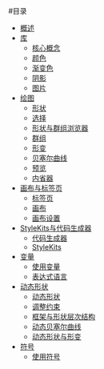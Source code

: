 #目录

* [概述](overview/overview.md)
* [库]()
  * [核心概念](library/core_concepts.md)
  * [颜色](library/colors.md)
  * [渐变色](library/gradients.md)
  * [阴影](library/shadows.md)
  * [图片](library/images.md)
* [绘图]()
  * [形状](drawing/shapes.md)
  * [选择](drawing/selection.md)
  * [形状与群组浏览器](drawing/shapes_and_groups_browser.md)
  * [群组](drawing/groups.md)
  * [形变](drawing/transforms.md)
  * [贝塞尔曲线](drawing/beziers.md)
  * [预览](drawing/preview.md)
  * [内省器](drawing/inspector.md)
* [画布与标签页]()
  * [标签页](canvases_and_tabs/working_with_tabs.md)
  * [画布](canvases_and_tabs/working_with_canvases.md)
  * [画布设置](canvases_and_tabs/canvas_settings.md)
* [StyleKits与代码生成器]()
  * [代码生成器](stylekits_and_code_generation/code_generation.md)
  * [StyleKits](stylekits_and_code_generation/stylekits.md)
* [变量]()
  * [使用变量](variables/using_variables.md)
  * [表达式语言](variables/expression_language.md)
* [动态形状]()
  * [动态形状](dynamic_shapes/dynamic_shapes.md)
  * [调整约束](dynamic_shapes/resizing_constraints.md)
  * [框架与形状层次结构](dynamic_shapes/frame_and_shape_hierarchy.md)
  * [动态贝塞尔曲线](dynamic_shapes/dynamic_beziers.md)
  * [动态形状与形变]()
* [符号]()
  * [使用符号](symbols/using_symbols.md)